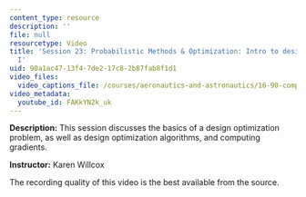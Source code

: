 ```yaml
---
content_type: resource
description: ''
file: null
resourcetype: Video
title: 'Session 23: Probabilistic Methods & Optimization: Intro to design optimization
  I'
uid: 90a1ac47-13f4-7de2-17c8-2b87fab8f1d1
video_files:
  video_captions_file: /courses/aeronautics-and-astronautics/16-90-computational-methods-in-aerospace-engineering-spring-2014/lecture-videos/session-23-probabilistic-methods-optimization-intro-to-design-optimization-i/FAKkYN2k_uk.vtt
video_metadata:
  youtube_id: FAKkYN2k_uk
---
```


**Description:** This session discusses the basics of a design optimization problem, as well as design optimization algorithms, and computing gradients.

**Instructor:** Karen Willcox

The recording quality of this video is the best available from the source.